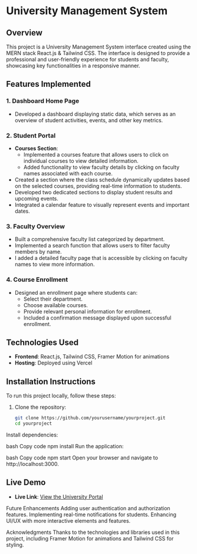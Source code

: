# University Management System

## Overview
This project is a University Management System interface created using the MERN stack React.js & Tailwind CSS. The interface is designed to provide a professional and user-friendly experience for students and faculty, showcasing key functionalities in a responsive manner.

## Features Implemented

### 1. Dashboard Home Page
- Developed a dashboard displaying static data, which serves as an overview of student activities, events, and other key metrics.

### 2. Student Portal
- **Courses Section**: 
  - Implemented a courses feature that allows users to click on individual courses to view detailed information.
  - Added functionality to view faculty details by clicking on faculty names associated with each course.
- Created a section where the class schedule dynamically updates based on the selected courses, providing real-time information to students.
- Developed two dedicated sections to display student results and upcoming events.
- Integrated a calendar feature to visually represent events and important dates.

### 3. Faculty Overview
- Built a comprehensive faculty list categorized by department.
- Implemented a search function that allows users to filter faculty members by name.
- I added a detailed faculty page that is accessible by clicking on faculty names to view more information.

### 4. Course Enrollment
- Designed an enrollment page where students can:
  - Select their department.
  - Choose available courses.
  - Provide relevant personal information for enrollment.
  - Included a confirmation message displayed upon successful enrollment.

## Technologies Used
- **Frontend**: React.js, Tailwind CSS, Framer Motion for animations
- **Hosting**: Deployed using Vercel

## Installation Instructions
To run this project locally, follow these steps:

1. Clone the repository:
   ```bash
   git clone https://github.com/yourusername/yourproject.git
   cd yourproject
Install dependencies:

bash
Copy code
npm install
Run the application:

bash
Copy code
npm start
Open your browser and navigate to http://localhost:3000.

## Live Demo
- **Live Link**: [View the University Portal](https://uniportalclient.vercel.app)

Future Enhancements
Adding user authentication and authorization features.
Implementing real-time notifications for students.
Enhancing UI/UX with more interactive elements and features.


Acknowledgments
Thanks to the technologies and libraries used in this project, including Framer Motion for animations and Tailwind CSS for styling.
